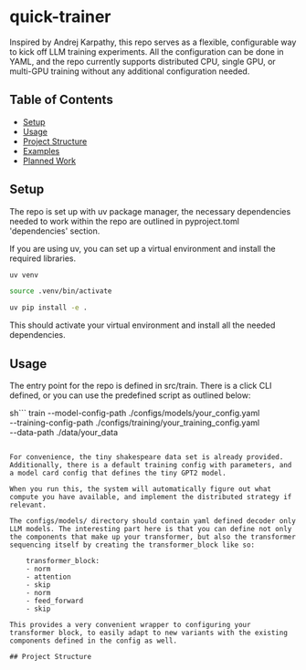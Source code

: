 # quick-trainer

Inspired by Andrej Karpathy, this repo serves as a flexible, configurable way 
to kick off LLM training experiments. All the configuration can be done 
in YAML, and the repo currently supports distributed CPU, single GPU, or multi-GPU training without any additional configuration needed. 

## Table of Contents

- [Setup](#setup)
- [Usage](#usage)
- [Project Structure](#project-structure)
- [Examples](#examples)
- [Planned Work](#planned-work)

## Setup

The repo is set up with uv package manager, the necessary dependencies needed
to work within the repo are outlined in pyproject.toml 'dependencies' section. 

If you are using uv, you can set up a virtual environment and install the required libraries. 

```sh
uv venv

source .venv/bin/activate

uv pip install -e .
```

This should activate your virtual environment and install all the needed dependencies. 

## Usage 
The entry point for the repo is defined in src/train. There is a 
click CLI defined, or you can use the predefined script as outlined below: 

sh```
train --model-config-path ./configs/models/your_config.yaml  \
      --training-config-path ./configs/training/your_training_config.yaml \
      --data-path ./data/your_data
```

For convenience, the tiny shakespeare data set is already provided. Additionally, there is a default training config with parameters, and a model card config that defines the tiny GPT2 model. 

When you run this, the system will automatically figure out what compute you have available, and implement the distributed strategy if relevant. 

The configs/models/ directory should contain yaml defined decoder only LLM models. The interesting part here is that you can define not only the components that make up your transformer, but also the transformer sequencing itself by creating the transformer_block like so:

    transformer_block:
    - norm
    - attention
    - skip
    - norm
    - feed_forward
    - skip

This provides a very convenient wrapper to configuring your transformer block, to easily adapt to new variants with the existing components defined in the config as well. 

## Project Structure 
